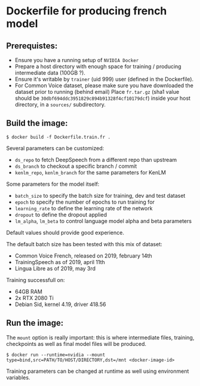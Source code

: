 # Dockerfile for producing french model

## Prerequistes:

* Ensure you have a running setup of `NVIDIA Docker`
* Prepare a host directory with enough space for training / producing intermediate data (100GB ?).
* Ensure it's writable by `trainer` (uid 999) user (defined in the Dockerfile).
* For Common Voice dataset, please make sure you have downloaded the dataset prior to running (behind email)
  Place `fr.tar.gz` (sha1 value should be `30dbf694ddc3951829c894b91328f4cf10179dcf`) inside your host directory,
  in a `sources/` subdirectory.

## Build the image:

```
$ docker build -f Dockerfile.train.fr .
```

Several parameters can be customized:
 - `ds_repo` to fetch DeepSpeech from a different repo than upstream
 - `ds_branch` to checkout a specific branch / commit
 - `kenlm_repo`, `kenlm_branch` for the same parameters for KenLM

Some parameters for the model itself:
 - `batch_size` to specify the batch size for training, dev and test dataset
 - `epoch` to specify the number of epochs to run training for
 - `learning_rate` to define the learning rate of the network
 - `dropout` to define the dropout applied
 - `lm_alpha`, `lm_beta` to control language model alpha and beta parameters

Default values should provide good experience.

The default batch size has been tested with this mix of dataset:
 - Common Voice French, released on 2019, february 14th
 - TrainingSpeech as of 2019, april 11th
 - Lingua Libre as of 2019, may 3rd

Training successfull on:
 - 64GB RAM
 - 2x RTX 2080 Ti
 - Debian Sid, kernel 4.19, driver 418.56

## Run the image:

The `mount` option is really important: this is where intermediate files, training, checkpoints as
well as final model files will be produced.

```
$ docker run --runtime=nvidia --mount type=bind,src=PATH/TO/HOST/DIRECTORY,dst=/mnt <docker-image-id>
```

Training parameters can be changed at runtime as well using environment variables.
